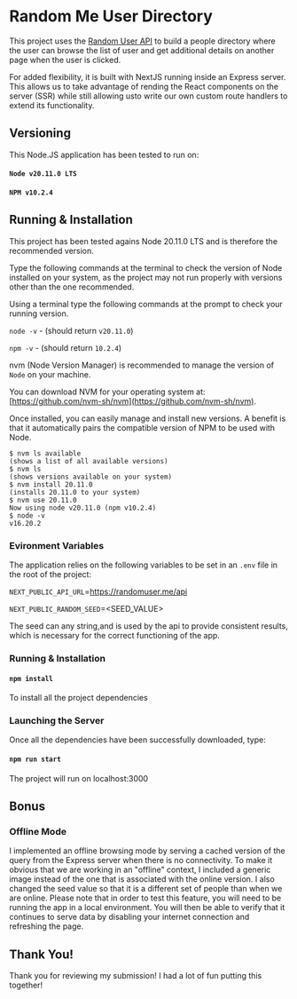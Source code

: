 # Random Me User Directory
This project uses the [Random User API](https://random.me) to build a people directory where the user can browse the list of user and get additional details on another page when the user is clicked.

For added flexibility, it is built with NextJS running inside an Express server. This allows us to take advantage of rending the React components on the server (SSR) while still allowing usto write our own custom route handlers to extend its functionality.

## Versioning

This Node.JS application has been tested to run on:

#### `Node v20.11.0 LTS` 

#### `NPM v10.2.4`

## Running & Installation

This project has been tested agains Node  20.11.0 LTS and is therefore the recommended version. 

Type the following commands at the terminal to check the version of Node installed on your system, as the project may not run properly with versions other than the one recommended.

Using a terminal type the following commands at the prompt to check your running version.

`node -v` - (should return `v20.11.0`)

`npm -v` - (should return `10.2.4`)

nvm (Node Version Manager) is recommended to manage the version of `Node` on your machine.

You can download NVM for your operating system at:
[https://github.com/nvm-sh/nvm](https://github.com/nvm-sh/nvm).

Once installed, you can easily manage and install new versions.
A benefit is that it automatically pairs the compatible version of NPM to be used with Node.

```console
$ nvm ls available
(shows a list of all available versions)
$ nvm ls
(shows versions available on your system)
$ nvm install 20.11.0
(installs 20.11.0 to your system)
$ nvm use 20.11.0
Now using node v20.11.0 (npm v10.2.4)
$ node -v
v16.20.2
```
### Evironment Variables

The application relies on the following variables to be set in an `.env` file in the root of the project:

`NEXT_PUBLIC_API_URL`=https://randomuser.me/api

`NEXT_PUBLIC_RANDOM_SEED`=<SEED_VALUE>

The seed can any string,and is used by the api to provide consistent results, which is necessary for the correct functioning of the app.

### Running & Installation

#### `npm install`

To install all the project dependencies

### Launching the Server

Once all the dependencies have been successfully downloaded, type:

#### `npm run start`

The project will run on localhost:3000

## Bonus

### Offline Mode
I implemented an offline browsing mode by serving a cached version of the query from the Express server when there is no connectivity. To make it obvious that we are working in an "offline" context, I included a generic image instead of the one that is associated with the online version. I also changed the seed value so that it is a different set of people than when we are online. Please note that in order to test this feature, you will need to be running the app in a local environment. You will then be able to verify that it continues to serve data by disabling your internet connection and refreshing the page.

## Thank You!

Thank you for reviewing my submission! I had a lot of fun putting this together!
